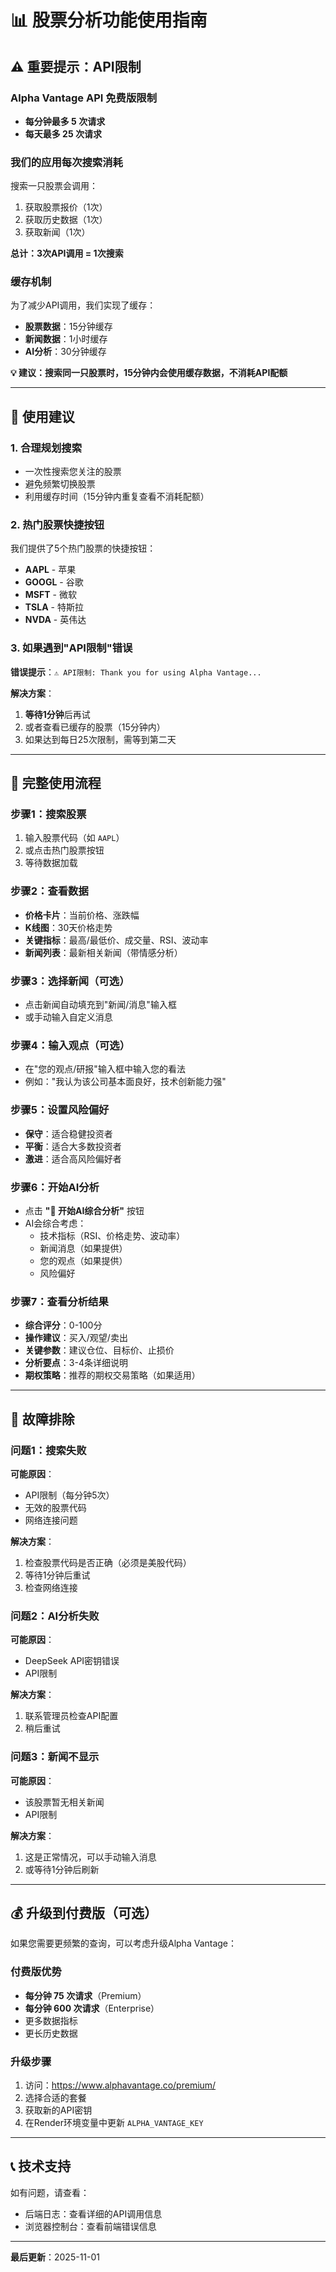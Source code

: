 # 📊 股票分析功能使用指南

## ⚠️ 重要提示：API限制

### Alpha Vantage API 免费版限制
- **每分钟最多 5 次请求**
- **每天最多 25 次请求**

### 我们的应用每次搜索消耗
搜索一只股票会调用：
1. 获取股票报价（1次）
2. 获取历史数据（1次）
3. 获取新闻（1次）

**总计：3次API调用 = 1次搜索**

### 缓存机制
为了减少API调用，我们实现了缓存：
- **股票数据**：15分钟缓存
- **新闻数据**：1小时缓存
- **AI分析**：30分钟缓存

**💡 建议：搜索同一只股票时，15分钟内会使用缓存数据，不消耗API配额**

---

## 🎯 使用建议

### 1. 合理规划搜索
- 一次性搜索您关注的股票
- 避免频繁切换股票
- 利用缓存时间（15分钟内重复查看不消耗配额）

### 2. 热门股票快捷按钮
我们提供了5个热门股票的快捷按钮：
- **AAPL** - 苹果
- **GOOGL** - 谷歌
- **MSFT** - 微软
- **TSLA** - 特斯拉
- **NVDA** - 英伟达

### 3. 如果遇到"API限制"错误
**错误提示**：`⚠️ API限制: Thank you for using Alpha Vantage...`

**解决方案**：
1. **等待1分钟**后再试
2. 或者查看已缓存的股票（15分钟内）
3. 如果达到每日25次限制，需等到第二天

---

## 📝 完整使用流程

### 步骤1：搜索股票
1. 输入股票代码（如 `AAPL`）
2. 或点击热门股票按钮
3. 等待数据加载

### 步骤2：查看数据
- **价格卡片**：当前价格、涨跌幅
- **K线图**：30天价格走势
- **关键指标**：最高/最低价、成交量、RSI、波动率
- **新闻列表**：最新相关新闻（带情感分析）

### 步骤3：选择新闻（可选）
- 点击新闻自动填充到"新闻/消息"输入框
- 或手动输入自定义消息

### 步骤4：输入观点（可选）
- 在"您的观点/研报"输入框中输入您的看法
- 例如："我认为该公司基本面良好，技术创新能力强"

### 步骤5：设置风险偏好
- **保守**：适合稳健投资者
- **平衡**：适合大多数投资者
- **激进**：适合高风险偏好者

### 步骤6：开始AI分析
- 点击 **"🤖 开始AI综合分析"** 按钮
- AI会综合考虑：
  - 技术指标（RSI、价格走势、波动率）
  - 新闻消息（如果提供）
  - 您的观点（如果提供）
  - 风险偏好

### 步骤7：查看分析结果
- **综合评分**：0-100分
- **操作建议**：买入/观望/卖出
- **关键参数**：建议仓位、目标价、止损价
- **分析要点**：3-4条详细说明
- **期权策略**：推荐的期权交易策略（如果适用）

---

## 🔧 故障排除

### 问题1：搜索失败
**可能原因**：
- API限制（每分钟5次）
- 无效的股票代码
- 网络连接问题

**解决方案**：
1. 检查股票代码是否正确（必须是美股代码）
2. 等待1分钟后重试
3. 检查网络连接

### 问题2：AI分析失败
**可能原因**：
- DeepSeek API密钥错误
- API限制

**解决方案**：
1. 联系管理员检查API配置
2. 稍后重试

### 问题3：新闻不显示
**可能原因**：
- 该股票暂无相关新闻
- API限制

**解决方案**：
1. 这是正常情况，可以手动输入消息
2. 或等待1分钟后刷新

---

## 💰 升级到付费版（可选）

如果您需要更频繁的查询，可以考虑升级Alpha Vantage：

### 付费版优势
- **每分钟 75 次请求**（Premium）
- **每分钟 600 次请求**（Enterprise）
- 更多数据指标
- 更长历史数据

### 升级步骤
1. 访问：https://www.alphavantage.co/premium/
2. 选择合适的套餐
3. 获取新的API密钥
4. 在Render环境变量中更新 `ALPHA_VANTAGE_KEY`

---

## 📞 技术支持

如有问题，请查看：
- 后端日志：查看详细的API调用信息
- 浏览器控制台：查看前端错误信息

---

**最后更新**：2025-11-01

